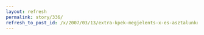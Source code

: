 ```yaml
---
layout: refresh
permalink: story/336/
refresh_to_post_id: /x/2007/03/13/extra-kpek-megjelents-x-es-asztalunkon-telak
---
```

